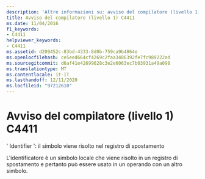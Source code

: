 ```yaml
---
description: 'Altre informazioni su: avviso del compilatore (livello 1) C4411'
title: Avviso del compilatore (livello 1) C4411
ms.date: 11/04/2016
f1_keywords:
- C4411
helpviewer_keywords:
- C4411
ms.assetid: d209452c-83bd-4333-8d0b-759ca9b4864e
ms.openlocfilehash: ce5eed664cf4269c2faa3486392fe7fc989222ad
ms.sourcegitcommit: d6af41e42699628c3e2e6063ec7b03931a49a098
ms.translationtype: MT
ms.contentlocale: it-IT
ms.lasthandoff: 12/11/2020
ms.locfileid: "97212610"
---
```

# <a name="compiler-warning-level-1-c4411"></a>Avviso del compilatore (livello 1) C4411

' Identifier ': il simbolo viene risolto nel registro di spostamento

L'identificatore è un simbolo locale che viene risolto in un registro di spostamento e pertanto può essere usato in un operando con un altro simbolo.
